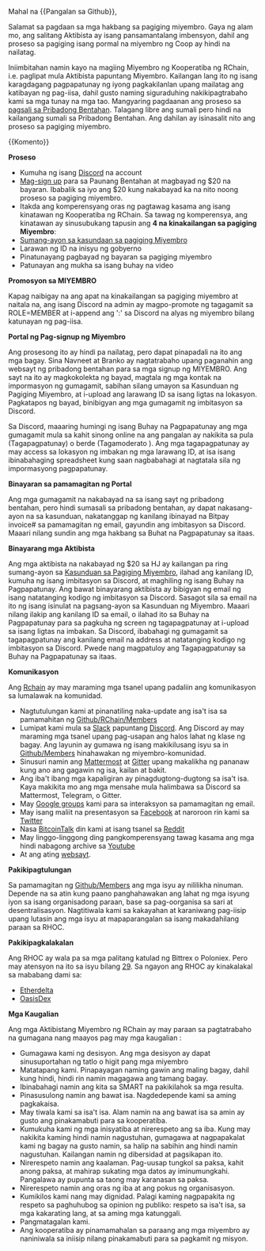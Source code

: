 Mahal na {{Pangalan sa Github}},

Salamat sa pagdaan sa mga hakbang sa pagiging miyembro. Gaya ng alam mo, ang salitang Aktibista ay isang pansamantalang imbensyon, dahil ang proseso sa pagiging isang pormal na miyembro ng Coop ay hindi na nailatag.

Iniimbitahan namin kayo na magiing Miyembro ng Kooperatiba ng RChain, i.e. paglipat mula Aktibista papuntang Miyembro. Kailangan lang ito ng isang karagdagang pagpapatunay ng iyong pagkakilanlan upang mailatag ang katibayan ng pag-iisa, dahil gusto naming siguraduhing nakikipagtrabaho kami sa mga tunay na mga tao. Mangyaring pagdaanan ang proseso sa [pagsali sa Pribadong Bentahan](https://presale.rchain.coop/#/sign-in). Talagang libre ang sumali pero hindi na kailangang sumali sa Pribadong Bentahan. Ang dahilan ay isinasalit nito ang proseso sa pagiging miyembro.

{{Komento}}

**Proseso**

- Kumuha ng isang [Discord](https://discordapp.com/) na account
- [Mag-sign up](https://presale.rchain.coop/#/sign-up) para sa Paunang Bentahan at magbayad ng $20 na bayaran. Ibabalik sa iyo ang $20 kung nakabayad ka na nito noong proseso sa pagiging miyembro.
- Itakda ang komperensyang oras ng pagtawag kasama ang isang kinatawan ng Kooperatiba ng RChain. Sa tawag ng komperensya, ang kinatawan ay sinusubukang tapusin ang **4 na kinakailangan sa pagiging Miyembro**:
- [Sumang-ayon sa kasundaan sa pagiging Miyembro](https://github.com/rchain/legaldocs/blob/master/Coop%20Membership%20Agreement.pdf)
- Larawan ng ID na inisyu ng gobyerno
- Pinatunayang pagbayad ng bayaran sa pagiging miyembro
- Patunayan ang mukha sa isang buhay na video

**Promosyon sa MIYEMBRO**

Kapag naibigay na ang apat na kinakailangan sa pagiging miyembro at naitala na, ang isang Discord na admin ay magpo-promote ng tagagamit sa ROLE=MEMBER at i-append ang ':' sa Discord na alyas ng miyembro bilang katunayan ng pag-iisa.

**Portal ng Pag-signup ng Miyembro**

Ang prosesong ito ay hindi pa nailatag, pero dapat pinapadali na ito ang mga bagay. Sina Navneet at Branko ay nagtatrabaho upang paganahin ang websayt ng pribadong bentahan para sa mga signup ng MIYEMBRO. Ang sayt na ito ay magkokolekta ng bayad, magtala ng mga kontak na impormasyon ng gumagamit, sabihan silang umayon sa Kasunduan ng Pagiging Miyembro, at i-upload ang larawang ID sa isang ligtas na lokasyon. Pagkatapos ng bayad, binibigyan ang mga gumagamit ng imbitasyon sa Discord. 

Sa Discord, maaaring humingi ng isang Buhay na Pagpapatunay ang mga gumagamit mula sa kahit sinong online na ang pangalan ay nakikita sa pula (Tagapagpatunay) o berde (Tagamoderato ). Ang mga tagapagpatunay ay may access sa lokasyon ng imbakan ng mga larawang ID, at isa isang ibinabahaging spreadsheet kung saan nagbabahagi at nagtatala sila ng impormasyong pagpapatunay.

**Binayaran sa pamamagitan ng Portal**

Ang mga gumagamit na nakabayad na sa isang sayt ng pribadong bentahan, pero hindi sumasali sa pribadong bentahan, ay dapat nakasang-ayon na sa kasunduan, nakatanggap ng kanilang ibinayad na Bitpay invoice# sa pamamagitan ng email, gayundin ang imbitasyon sa Discord. Maaari nilang sundin ang mga hakbang sa Buhat na Pagpapatunay sa itaas.

**Binayarang mga Aktibista**

Ang mga aktibista na nakabayad ng $20 sa HJ ay kailangan pa ring sumang-ayon sa [Kasunduan sa Pagiging Miyembro](https://github.com/rchain/legaldocs/blob/master/Coop%20Membership%20Agreement.pdf), ilahad ang kanilang ID, kumuha ng isang imbitasyon sa Discord, at maghiling ng isang Buhay na Pagpapatunay. Ang bawat binayarang aktibista ay bibigyan ng email ng isang natatanging kodigo ng imbitasyon sa Discord. Sasagot sila sa email na ito ng isang isinulat na pagsang-ayon sa Kasunduan ng Miyembro. Maaari nilang ilakip ang kanilang ID sa email, o ilahad ito sa Buhay na Pagpapatunay para sa pagkuha ng screen ng tagapagpatunay at i-upload sa isang ligtas na imbakan. Sa Discord, ibabahagi ng gumagamit sa tagapagpatunay ang kanilang email na address at natatanging kodigo ng imbitasyon sa Discord. Pwede nang magpatuloy ang Tagapagpatunay sa Buhay na Pagpapatunay sa itaas.

**Komunikasyon**

Ang [Rchain](https://rchain.coop) ay may maraming mga tsanel upang padaliin ang komunikasyon sa lumalawak na komunidad.
- Nagtutulungan kami at pinanatiling naka-update ang isa't isa sa pamamahitan ng [Github/RChain/Members](https://github.com/rchain/Members)
- Lumipat kami mula sa [Slack](https://ourchain.slack.com/messages?) papuntang [Discord](https://discordapp.com/channels/349667445566472202/357561188676009986). Ang Discord ay may maraming mga tsanel upang pag-usapan ang halos lahat ng klase ng bagay. Ang layunin ay gumawa ng isang makikilusang isyu sa in [Github/Members](https://github.com/rchain/Members/) hinahawakan ng miyembro-komunidad.
- Sinusuri namin ang [Mattermost](https://rchain.divvydao.net/community/channels/town-square) at [Gitter](https://gitter.im/rchain/Rholang) upang makalikha ng pananaw kung ano ang gagawin ng isa, kailan at bakit.
- Ang iba't ibang mga kapaligiran ay pinagdugtong-dugtong sa isa't isa. Kaya makikita mo ang mga mensahe mula halimbawa sa Discord sa Mattermost, Telegram, o Gitter.
- May [Google groups](https://groups.google.com/forum/#!forum/rchain) kami para sa interaksyon sa pamamagitan ng email.
- May isang maliit na presentasyon sa [Facebook](https://www.facebook.com/search/top/?q=rchain%20cooperative) at naroroon rin kami sa  [Twitter](https://twitter.com/rchain_coop)
- Nasa [BitcoinTalk](https://bitcointalk.org/index.php?topic=1747033.0) din kami at isang tsanel sa [Reddit](https://www.reddit.com/r/RChain/)
- May linggo-linggong ding pangkomperensyang tawag kasama ang mga hindi nabagong archive sa [Youtube](https://www.youtube.com/channel/UCSS3jCffMiz574_q64Ukj_w)
- At ang ating [websayt](https://rchain.coop).

**Pakikipagtulungan**

Sa pamamagitan ng [Github/Members](https://github.com/rchain/Members/) ang mga isyu ay nililikha ninuman. Depende na sa atin kung paano panghahawakan ang lahat ng mga isyung iyon sa isang organisadong paraan, base sa pag-oorganisa sa sari at desentralisasyon. Nagtitiwala kami sa kakayahan at karaniwang pag-iisip upang lutasin ang mga isyu at mapaparangalan sa isang makadahilang paraan sa RHOC.

**Pakikipagkalakalan**

Ang RHOC ay wala pa sa mga palitang katulad ng Bittrex o Poloniex. Pero may atensyon na ito sa isyu bilang [29](https://github.com/rchain/Members/issues/29). Sa ngayon ang RHOC ay kinakalakal sa mababang dami sa:
- [Etherdelta](https://etherdelta.com/#RHOC-ETH) 
- [OasisDex](https://oasisdex.com/#trade/RHOC/W-ETH) 

**Mga Kaugalian**

Ang mga Aktibistang Miyembro ng RChain ay may paraan sa pagtatrabaho na gumagana nang maayos pag may mga kaugalian :

- Gumagawa kami ng desisyon. Ang mga desisyon ay dapat sinusuportahan ng tatlo o higit pang mga miyembro
- Matatapang kami. Pinapayagan naming gawin ang maling bagay, dahil kung hindi, hindi rin namin magagawa ang tamang bagay.
- Ibinabahagi namin ang kita sa SMART na pakikilahok sa mga resulta.
- Pinasusulong namin ang bawat isa. Nagdedepende kami sa aming pagkakaisa.
- May tiwala kami sa isa't isa. Alam namin na ang bawat isa sa amin ay gusto ang pinakamabuti para sa kooperatiba.
- Kumukuha kami ng mga inisyatiba at nirerespeto ang sa iba. Kung may nakikita kaming hindi namin nagustuhan, gumagawa at nagpapakalat kami ng bagay na gusto namin, sa halip na sabihin ang hindi namin nagustuhan. Kailangan namin ng dibersidad at pagsikapan ito.
- Nirerespeto namin ang kaalaman. Pag-uusap tungkol sa paksa, kahit anong paksa, at mahirap sukating mga datos ay iminumungkahi. Pangalawa ay pupunta sa taong may karanasan sa paksa.
- Nirerespeto namin ang oras ng iba at ang pokus ng organisasyon.
- Kumikilos kami nang may dignidad. Palagi kaming nagpapakita ng respeto sa paghuhubog sa opinion ng publiko: respeto sa isa't isa, sa mga kakarating lang, at sa aming mga katunggali.
- Pangmatagalan kami. 
- Ang kooperatiba ay pinamamahalan sa paraang ang mga miyembro ay naniniwala sa iniisip nilang pinakamabuti para sa pagkamit ng misyon.

